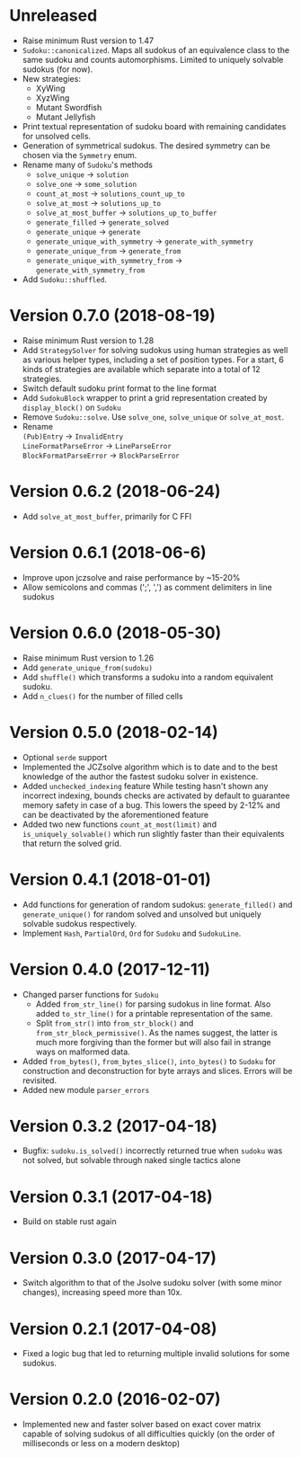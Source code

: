 Unreleased
==========
* Raise minimum Rust version to 1.47
* `Sudoku::canonicalized`. Maps all sudokus of an equivalence class to the same sudoku
  and counts automorphisms.
  Limited to uniquely solvable sudokus (for now).
* New strategies:
  - XyWing
  - XyzWing
  - Mutant Swordfish
  - Mutant Jellyfish
* Print textual representation of sudoku board with remaining candidates for unsolved cells.
* Generation of symmetrical sudokus. The desired symmetry can be chosen via the `Symmetry` enum.
* Rename many of `Sudoku`'s methods
  - `solve_unique` -> `solution`
  - `solve_one` -> `some_solution`
  - `count_at_most` -> `solutions_count_up_to`
  - `solve_at_most` -> `solutions_up_to`
  - `solve_at_most_buffer` -> `solutions_up_to_buffer`
  - `generate_filled` -> `generate_solved`
  - `generate_unique` -> `generate`
  - `generate_unique_with_symmetry` -> `generate_with_symmetry`
  - `generate_unique_from` -> `generate_from`
  - `generate_unique_with_symmetry_from` -> `generate_with_symmetry_from`
* Add `Sudoku::shuffled`.

Version 0.7.0 (2018-08-19)
==========================
* Raise minimum Rust version to 1.28
* Add `StrategySolver` for solving sudokus using human strategies
  as well as various helper types, including a set of position types.
  For a start, 6 kinds of strategies are available which separate
  into a total of 12 strategies.
* Switch default sudoku print format to the line format
* Add `SudokuBlock` wrapper to print a grid representation
  created by `display_block()` on `Sudoku`
* Remove `Sudoku::solve`. Use `solve_one`, `solve_unique` or `solve_at_most`.
* Rename <br>
   `(Pub)Entry`  -> `InvalidEntry` <br>
   `LineFormatParseError` -> `LineParseError` <br>
   `BlockFormatParseError` -> `BlockParseError`

Version 0.6.2 (2018-06-24)
==========================
* Add `solve_at_most_buffer`, primarily for C FFI

Version 0.6.1 (2018-06-6)
=========================
* Improve upon jczsolve and raise performance by ~15-20%
* Allow semicolons and commas (';', ',') as comment delimiters in line sudokus

Version 0.6.0 (2018-05-30)
==========================
* Raise minimum Rust version to 1.26
* Add `generate_unique_from(sudoku)`
* Add `shuffle()` which transforms a sudoku into a random equivalent sudoku.
* Add `n_clues()` for the number of filled cells

Version 0.5.0 (2018-02-14)
==========================
* Optional `serde` support
* Implemented the JCZsolve algorithm which is to date and to the best knowledge of the author
  the fastest sudoku solver in existence.
* Added `unchecked_indexing` feature
  While testing hasn't shown any incorrect indexing, bounds checks are activated by default to guarantee memory safety in case of a bug. This lowers the speed by 2-12% and can be deactivated by the aforementioned feature
* Added two new functions `count_at_most(limit)` and `is_uniquely_solvable()` which run slightly faster
  than their equivalents that return the solved grid.

Version 0.4.1 (2018-01-01)
==========================
* Add functions for generation of random sudokus: `generate_filled()` and `generate_unique()`
  for random solved and unsolved but uniquely solvable sudokus respectively.
* Implement `Hash`, `PartialOrd`, `Ord` for `Sudoku` and `SudokuLine`.

Version 0.4.0 (2017-12-11)
==========================
* Changed parser functions for `Sudoku`
  - Added `from_str_line()` for parsing sudokus in line format. Also added `to_str_line()` for a printable representation of the same.
  - Split `from_str()` into `from_str_block()` and `from_str_block_permissive()`. As the names suggest, the latter is much more forgiving than the former but will also fail in strange ways on malformed data.
* Added `from_bytes()`, `from_bytes_slice()`, `into_bytes()` to `Sudoku` for construction and deconstruction for byte arrays and slices. Errors will be revisited.
* Added new module `parser_errors`

Version 0.3.2 (2017-04-18)
==========================
* Bugfix: `sudoku.is_solved()` incorrectly returned true when `sudoku` was not solved,
  but solvable through naked single tactics alone

Version 0.3.1 (2017-04-18)
==========================
* Build on stable rust again

Version 0.3.0 (2017-04-17)
==========================
* Switch algorithm to that of the Jsolve sudoku solver (with some minor changes), increasing speed more than 10x.

Version 0.2.1 (2017-04-08)
==========================
* Fixed a logic bug that led to returning multiple invalid solutions for some sudokus.

Version 0.2.0 (2016-02-07)
==========================
* Implemented new and faster solver based on exact cover matrix capable of solving sudokus of all difficulties quickly (on the order of milliseconds or less on a modern desktop)
